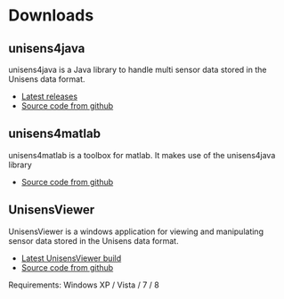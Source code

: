 # Downloads

## unisens4java

unisens4java is a Java library to handle multi sensor data stored in the Unisens data format.

* [Latest releases](https://github.com/Unisens/unisens4java/releases)
* [Source code from github](https://github.com/Unisens/unisens4java)

## unisens4matlab

unisens4matlab is a toolbox for matlab. It makes use of the unisens4java library

* [Source code from github](https://github.com/Unisens/unisens4matlab)

## UnisensViewer

UnisensViewer is a windows application for viewing and manipulating sensor data stored in the Unisens data format.

* [Latest UnisensViewer build](http://software.unisens.org/download/UnisensViewer/UnisensViewer_Setup.exe)
* [Source code from github](https://github.com/Unisens/UnisensViewer)

Requirements: Windows XP / Vista / 7 / 8
